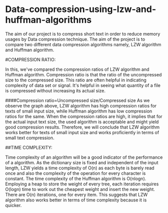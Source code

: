 # Data-compression-using-lzw-and-huffman-algorithms
The aim of our project is to compress short text in order to reduce memory usages by  Data compression technique. The  aim of the project is to compare two different data compression algorithms  namely, LZW algorithm and Huffman algorithm.


#COMPRESSION RATIO:

In this, we've compared the compression ratios of LZW algorithm and Huffman 
algorithm. Compression ratio is that the ratio of the uncompressed size to the 
compressed size. This ratio are often helpful in indicating complexity of data set or 
signal. It's helpful in seeing what quantity of a file is compressed without 
increasing its actual size.

####Compression ratio=Uncompressed size/Compressed size
As we observe the graph above, LZW algorithm has high compression ratios for 
texts of small input size, while Huffman algorithm has low compression ratios 
for the same. When the compression ratios are high, it implies that for the 
actual input text size, the used algorithm is acceptable and might yield good 
compression results. Therefore, we will conclude that LZW algorithm works 
better for texts of small input size and works proficiently in terms of small text 
compression.


##TIME COMPLEXITY:

Time complexity of an algorithm will be a good indicator of the performance of a 
algorithm. As the dictionary size is fixed and independent of the input length, LZW 
yields a time complexity of O(n) as each byte is barely read once and also the 
complexity of the operation for every character is constant. The time complexity of 
the Huffman algorithm is O(nlogn). Employing a heap to store the weight of every 
tree, each iteration requires O(logn) time to work out the cheapest weight and insert 
the new weight. There are O(n) iterations, one for every item. This suggests that 
LZW algorithm also works better in terms of time complexity because it is quicker.

